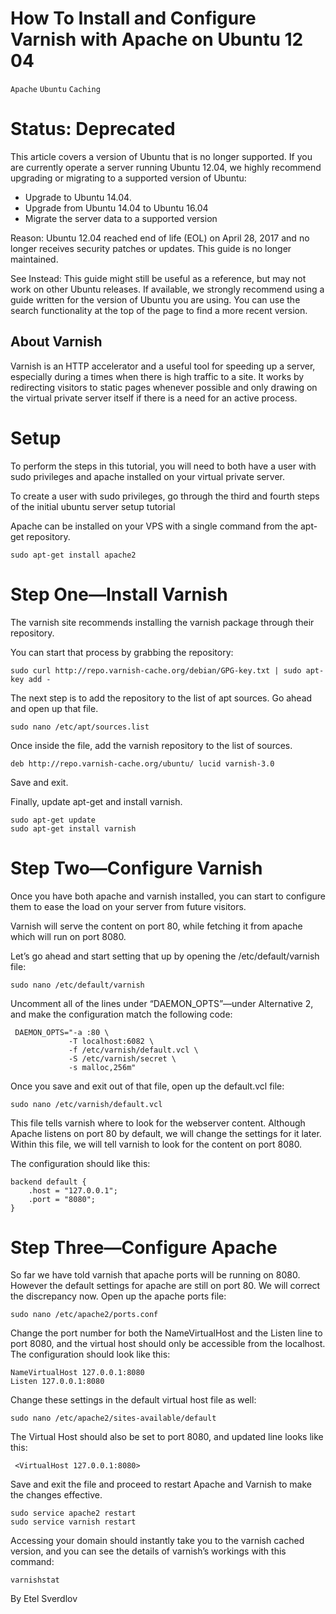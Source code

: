 # How To Install and Configure Varnish with Apache on Ubuntu 12 04

```Apache``` ```Ubuntu``` ```Caching```











# Status: Deprecated


This article covers a version of Ubuntu that is no longer supported.  If you are currently operate a server running Ubuntu 12.04, we highly recommend upgrading or migrating to a supported version of Ubuntu:


- Upgrade to Ubuntu 14.04.
- Upgrade from Ubuntu 14.04 to Ubuntu 16.04
- Migrate the server data to a supported version

Reason:
Ubuntu 12.04 reached end of life (EOL) on April 28, 2017 and no longer receives security patches or updates.  This guide is no longer maintained.


See Instead:
This guide might still be useful as a reference, but may not work on other Ubuntu releases.  If available, we strongly recommend using a guide written for the version of Ubuntu you are using.   You can use the search functionality at the top of the page to find a more recent version.


## About Varnish


Varnish is an HTTP accelerator and a useful tool for speeding up a server, especially during a times when there is high traffic to a site. It works by redirecting visitors to static pages whenever possible and only drawing on the virtual private server itself if there is a need for an active process.


# Setup


To perform the steps in this tutorial, you will need to both have a user with sudo privileges and apache installed on your virtual private server.


To create a user with sudo privileges, go through the third and fourth steps of the initial ubuntu server setup tutorial


Apache can be installed on your VPS with a single command from the apt-get repository.


```
sudo apt-get install apache2
```


# Step One—Install Varnish


The varnish site recommends installing the varnish package through their repository.


You can start that process by grabbing the repository:


```
sudo curl http://repo.varnish-cache.org/debian/GPG-key.txt | sudo apt-key add -
```


The next step is to add the repository to the list of apt sources. Go ahead and open up that file.


```
sudo nano /etc/apt/sources.list
```


Once inside the file, add the varnish repository to the list of sources.


```
deb http://repo.varnish-cache.org/ubuntu/ lucid varnish-3.0
```


Save and exit.


Finally, update apt-get and install varnish.


```
sudo apt-get update
sudo apt-get install varnish
```


# Step Two—Configure Varnish


Once you have both apache and varnish installed, you can start to configure them to ease the load on your server from future visitors.


Varnish will serve the content on port 80, while fetching it from apache which will run on port 8080.


Let’s go ahead and start setting that up by opening the /etc/default/varnish file:


```
sudo nano /etc/default/varnish
```


Uncomment all of the lines under “DAEMON_OPTS”—under Alternative 2, and make the configuration match the following code:


```
 DAEMON_OPTS="-a :80 \
             -T localhost:6082 \
             -f /etc/varnish/default.vcl \
             -S /etc/varnish/secret \
             -s malloc,256m"
```


Once you save and exit out of that file, open up the default.vcl file:


```
sudo nano /etc/varnish/default.vcl
```


This file tells varnish where to look for the webserver content. Although Apache listens on port 80 by default, we will change the settings for it later. Within this file, we will tell varnish to look for the content on port 8080.


The configuration should like this:


```
backend default {
    .host = "127.0.0.1";
    .port = "8080";
}
```


# Step Three—Configure Apache


So far we have told varnish that apache ports will be running on 8080. However the default settings for apache are still on port 80. We will correct the discrepancy now. 
Open up the apache ports file:


```
sudo nano /etc/apache2/ports.conf
```


Change the port number for both the NameVirtualHost and the Listen line to port 8080, and the virtual host should only be accessible from the localhost. The configuration should look like this:


```
NameVirtualHost 127.0.0.1:8080
Listen 127.0.0.1:8080
```


Change these settings in the default virtual host file as well:


```
sudo nano /etc/apache2/sites-available/default
```


The Virtual Host should also be set to port 8080, and updated line looks like this:


```
 <VirtualHost 127.0.0.1:8080>
```


Save and exit the file and proceed to restart Apache and Varnish to make the changes effective.


```
sudo service apache2 restart
sudo service varnish restart
```


Accessing your domain should instantly take you to the varnish cached version, and you can see the details of varnish’s workings with this command:


```
varnishstat
```


By Etel Sverdlov
